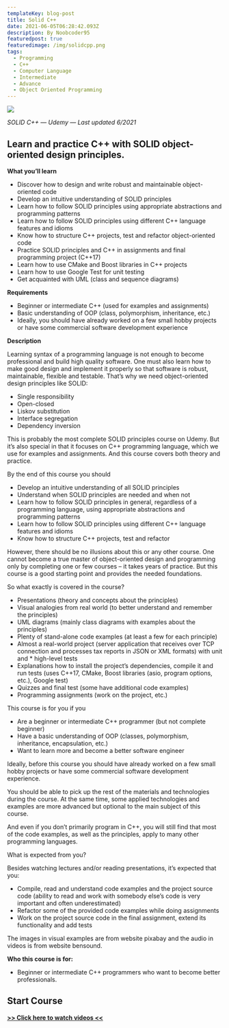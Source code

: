 ```yaml
---
templateKey: blog-post
title: Solid C++
date: 2021-06-05T06:28:42.093Z
description: By Noobcoder95
featuredpost: true
featuredimage: /img/solidcpp.png
tags:
  - Programming
  - C++
  - Computer Language
  - Intermediate
  - Advance
  - Object Oriented Programming
---
```

![](/img/solidcpp.png)

*SOLID C++ — Udemy — Last updated 6/2021*

## Learn and practice C++ with SOLID object-oriented design principles.

**What you’ll learn**

* Discover how to design and write robust and maintainable object-oriented code
* Develop an intuitive understanding of SOLID principles
* Learn how to follow SOLID principles using appropriate abstractions and programming patterns
* Learn how to follow SOLID principles using different C++ language features and idioms
* Know how to structure C++ projects, test and refactor object-oriented code
* Practice SOLID principles and C++ in assignments and final programming project (C++17)
* Learn how to use CMake and Boost libraries in C++ projects
* Learn how to use Google Test for unit testing
* Get acquainted with UML (class and sequence diagrams)


**Requirements**

* Beginner or intermediate C++ (used for examples and assignments)
* Basic understanding of OOP (class, polymorphism, inheritance, etc.)
* Ideally, you should have already worked on a few small hobby projects or have some commercial software development experience

**Description**

Learning syntax of a programming language is not enough to become professional and build high quality software. One must also learn how to make good design and implement it properly so that software is robust, maintainable, flexible and testable. That’s why we need object-oriented design principles like SOLID:

* Single responsibility
* Open-closed
* Liskov substitution
* Interface segregation
* Dependency inversion

This is probably the most complete SOLID principles course on Udemy. But it’s also special in that it focuses on C++ programming language, which we use for examples and assignments. And this course covers both theory and practice.

By the end of this course you should

* Develop an intuitive understanding of all SOLID principles
* Understand when SOLID principles are needed and when not
* Learn how to follow SOLID principles in general, regardless of a programming language, using appropriate abstractions and programming patterns
* Learn how to follow SOLID principles using different C++ language features and idioms
* Know how to structure C++ projects, test and refactor

However, there should be no illusions about this or any other course. One cannot become a true master of object-oriented design and programming only by completing one or few courses – it takes years of practice. But this course is a good starting point and provides the needed foundations.

So what exactly is covered in the course?

* Presentations (theory and concepts about the­ principles)
* Visual analogies from real world (to better understand and remember the principles)
* UML diagrams (mainly class diagrams with examples about the principles)
* Plenty of stand-alone code examples (at least a few for each principle)
* Almost a real-world project (server application that receives over TCP connection and processes tax reports in JSON or XML formats) with unit and * high-level tests
* Explanations how to install the project’s dependencies, compile it and run tests (uses C++17, CMake, Boost libraries (asio, program options, etc.), Google test)
* Quizzes and final test (some have additional code examples)
* Programming assignments (work on the project, etc.)

This course is for you if you

* Are a beginner or intermediate C++ programmer (but not complete beginner)
* Have a basic understanding of OOP (classes, polymorphism, inheritance, encapsulation, etc.)
* Want to learn more and become a better software engineer

Ideally, before this course you should have already worked on a few small hobby projects or have some commercial software development experience.

You should be able to pick up the rest of the materials and technologies during the course. At the same time, some applied technologies and examples are more advanced but optional to the main subject of this course.

And even if you don’t primarily program in C++, you will still find that most of the code examples, as well as the principles, apply to many other programming languages.

What is expected from you?

Besides watching lectures and/or reading presentations, it’s expected that you:

* Compile, read and understand code examples and the project source code (ability to read and work with somebody else’s code is very important and often underestimated)
* Refactor some of the provided code examples while doing assignments
* Work on the project source code in the final assignment, extend its functionality and add tests

The images in visual examples are from website pixabay and the audio in videos is from website bensound.

**Who this course is for:**

* Beginner or intermediate C++ programmers who want to become better professionals.

## **Start Course**

**[>> Click here to watch videos <<](https://www.fembed.com/p/8ywx5a87dn6ywl6)**
